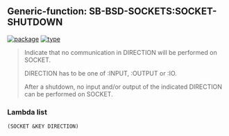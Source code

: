 ## Generic-function: SB-BSD-SOCKETS:SOCKET-SHUTDOWN
[![package](https://img.shields.io/badge/Package-SB--BSD--SOCKETS-5f9ea0.svg?style=social&colorA=999999)](../) [![type](https://img.shields.io/badge/Type-Generic--Function-5f9ea0.svg?style=social&colorA=999999)](../#generic-function) 

> Indicate that no communication in DIRECTION will be performed on
> SOCKET.
> 
> DIRECTION has to be one of :INPUT, :OUTPUT or :IO.
> 
> After a shutdown, no input and/or output of the indicated DIRECTION
> can be performed on SOCKET.

### Lambda list
```
(SOCKET &KEY DIRECTION)
```
